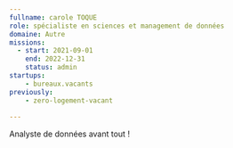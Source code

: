 ```yaml
---
fullname: carole TOQUE
role: spécialiste en sciences et management de données
domaine: Autre
missions:
  - start: 2021-09-01
    end: 2022-12-31
    status: admin
startups:
    - bureaux.vacants
previously:
    - zero-logement-vacant
    
---
```


Analyste de données avant tout !
